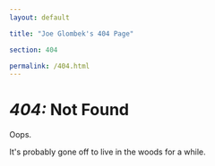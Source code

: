 ```yaml
---
layout: default

title: "Joe Glombek's 404 Page"

section: 404

permalink: /404.html
---
```


# *404:* Not Found

Oops.

It's probably gone off to live in the woods for a while.